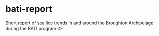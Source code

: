 # bati-report
Short report of sea lice trends in and around the Broughton Archipelago during the BATI program :fish:
